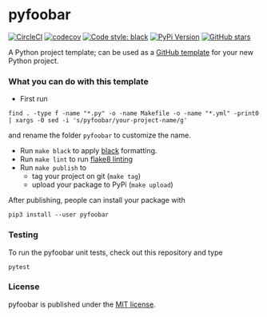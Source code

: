 # pyfoobar

[![CircleCI](https://img.shields.io/circleci/project/github/nschloe/pyfoobar/master.svg)](https://circleci.com/gh/nschloe/pyfoobar/tree/master)
[![codecov](https://img.shields.io/codecov/c/github/nschloe/pyfoobar.svg)](https://codecov.io/gh/nschloe/pyfoobar)
[![Code style: black](https://img.shields.io/badge/code%20style-black-000000.svg)](https://github.com/ambv/black)
[![PyPi Version](https://img.shields.io/pypi/v/pyfoobar.svg)](https://pypi.org/project/pyfoobar)
[![GitHub stars](https://img.shields.io/github/stars/nschloe/pyfoobar.svg?logo=github&label=Stars&logoColor=white)](https://github.com/nschloe/pyfoobar)

A Python project template; can be used as a [GitHub
template](https://github.blog/2019-06-06-generate-new-repositories-with-repository-templates/) for your new Python project.

### What you can do with this template

* First run
```
find . -type f -name "*.py" -o -name Makefile -o -name "*.yml" -print0 | xargs -0 sed -i 's/pyfoobar/your-project-name/g'
```
and rename the folder `pyfoobar` to customize the name.

* Run `make black` to apply [black](https://github.com/python/black) formatting.
* Run `make lint` to run [flake8 linting](http://flake8.pycqa.org/en/latest/)
* Run `make publish` to
   - tag your project on git (`make tag`)
   - upload your package to PyPi (`make upload`)

After publishing, people can install your package with
```
pip3 install --user pyfoobar
```

### Testing

To run the pyfoobar unit tests, check out this repository and type
```
pytest
```

### License

pyfoobar is published under the [MIT license](https://en.wikipedia.org/wiki/MIT_License).
